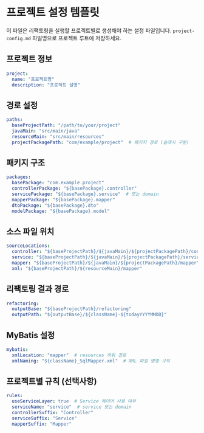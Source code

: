 # 프로젝트 설정 템플릿

이 파일은 리팩토링을 실행할 프로젝트별로 생성해야 하는 설정 파일입니다.
`project-config.md` 파일명으로 프로젝트 루트에 저장하세요.

## 프로젝트 정보

```yaml
project:
  name: "프로젝트명"
  description: "프로젝트 설명"
```

## 경로 설정

```yaml
paths:
  baseProjectPath: "/path/to/your/project"
  javaMain: "src/main/java"
  resourceMain: "src/main/resources"
  projectPackagePath: "com/example/project"  # 패키지 경로 (슬래시 구분)
```

## 패키지 구조

```yaml
packages:
  basePackage: "com.example.project"
  controllerPackage: "${basePackage}.controller"
  servicePackage: "${basePackage}.service"  # 또는 domain
  mapperPackage: "${basePackage}.mapper"
  dtoPackage: "${basePackage}.dto"
  modelPackage: "${basePackage}.model"
```

## 소스 파일 위치

```yaml
sourceLocations:
  controller: "${baseProjectPath}/${javaMain}/${projectPackagePath}/controller"
  service: "${baseProjectPath}/${javaMain}/${projectPackagePath}/service"
  mapper: "${baseProjectPath}/${javaMain}/${projectPackagePath}/mapper"
  xml: "${baseProjectPath}/${resourceMain}/mapper"
```

## 리팩토링 결과 경로

```yaml
refactoring:
  outputBase: "${baseProjectPath}/refactoring"
  outputPath: "${outputBase}/${className}-${todayYYYYMMDD}"
```

## MyBatis 설정

```yaml
mybatis:
  xmlLocation: "mapper"  # resources 하위 경로
  xmlNaming: "${className}_SqlMapper.xml"  # XML 파일 명명 규칙
```

## 프로젝트별 규칙 (선택사항)

```yaml
rules:
  useServiceLayer: true  # Service 레이어 사용 여부
  serviceName: "service"  # service 또는 domain
  controllerSuffix: "Controller"
  serviceSuffix: "Service"
  mapperSuffix: "Mapper"
```